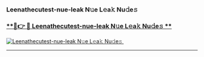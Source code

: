 ### Leenathecutest-nue-leak N𝚞e L𝚎a𝚔 Nu𝚍e𝚜   

### [ **🔗👉 🔴 Leenathecutest-nue-leak N𝚞e L𝚎a𝚔 Nu𝚍e𝚜 **](https://taap.it/xNRuk4)  

[![Leenathecutest-nue-leak N𝚞e L𝚎a𝚔 Nu𝚍e𝚜 ](https://i.imgur.com/0qMVB7G.gif)](https://taap.it/xNRuk4)  

___  
